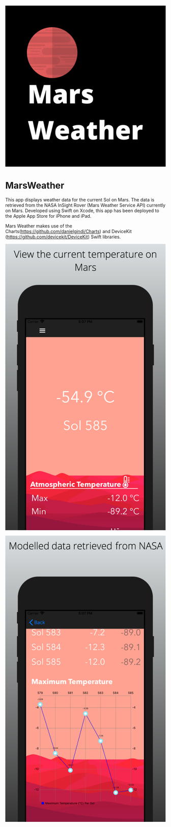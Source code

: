![Logo](Images/logo.png?raw=true)


# MarsWeather

This app displays weather data for the current Sol on Mars. The data is retrieved from the NASA InSight Rover (Mars Weather Service API) currently on Mars. Developed using Swift on Xcode, this app has been deployed to the Apple App Store for iPhone and iPad.

Mars Weather makes use of the Charts(https://github.com/danielgindi/Charts) and DeviceKit (https://github.com/devicekit/DeviceKit) Swift libraries. 

![Logo](Images/screenshot_1.png?raw=true)

![Logo](Images/screenshot_2.png?raw=true)
